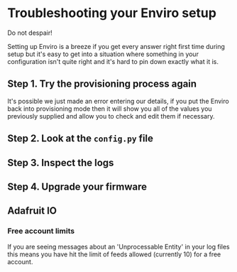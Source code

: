 # Troubleshooting your Enviro setup

Do not despair!

Setting up Enviro is a breeze if you get every answer right first time during setup but it's easy to get into a situation where something in your configuration isn't quite right and it's hard to pin down exactly what it is.

## Step 1. Try the provisioning process again
It's possible we just made an error entering our details, if you put the Enviro back into provisioning mode then it will show you all of the values you previously supplied and allow you to check and edit them if necessary.

## Step 2. Look at the `config.py` file

## Step 3. Inspect the logs

## Step 4. Upgrade your firmware




## Adafruit IO

### Free account limits

If you are seeing messages about an 'Unprocessable Entity' in your log files this means you have hit the limit of feeds allowed (currently 10) for a free account. 